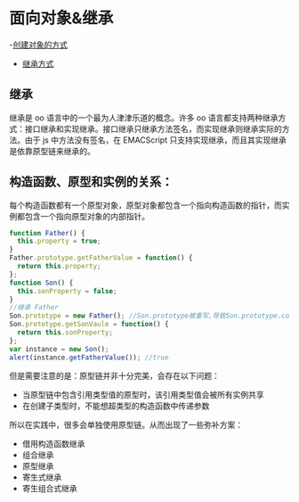 # 面向对象&继承

-[创建对象的方式](https://wangyaxing.cn/blog/interview/JavaScript/JavaScript%E7%9A%84%E5%87%A0%E7%A7%8D%E5%88%9B%E5%BB%BA%E5%AF%B9%E8%B1%A1%E7%9A%84%E6%96%B9%E5%BC%8F.html)

- [继承方式](https://wangyaxing.cn/blog/interview/JavaScript/JavaScript%E7%9A%84%E5%87%A0%E7%A7%8D%E7%BB%A7%E6%89%BF%E6%96%B9%E5%BC%8F.html)

## 继承

继承是 oo 语言中的一个最为人津津乐道的概念。许多 oo 语言都支持两种继承方式：接口继承和实现继承。接口继承只继承方法签名，而实现继承则继承实际的方法。由于 js 中方法没有签名，在 EMACScript 只支持实现继承，而且其实现继承是依靠原型链来继承的。

## 构造函数、原型和实例的关系：

每个构造函数都有一个原型对象，原型对象都包含一个指向构造函数的指针，而实例都包含一个指向原型对象的内部指针。

```js
function Father() {
  this.property = true;
}
Father.prototype.getFatherValue = function() {
  return this.property;
};
function Son() {
  this.sonProperty = false;
}
//继承 Father
Son.prototype = new Father(); //Son.prototype被重写,导致Son.prototype.constructor也一同被重写
Son.prototype.getSonVaule = function() {
  return this.sonProperty;
};
var instance = new Son();
alert(instance.getFatherValue()); //true
```

但是需要注意的是：原型链并非十分完美，会存在以下问题：

- 当原型链中包含引用类型值的原型时，该引用类型值会被所有实例共享
- 在创建子类型时，不能想超类型的构造函数中传递参数

所以在实践中，很多会单独使用原型链。从而出现了一些弥补方案：

- 借用构造函数继承
- 组合继承
- 原型继承
- 寄生式继承
- 寄生组合式继承
